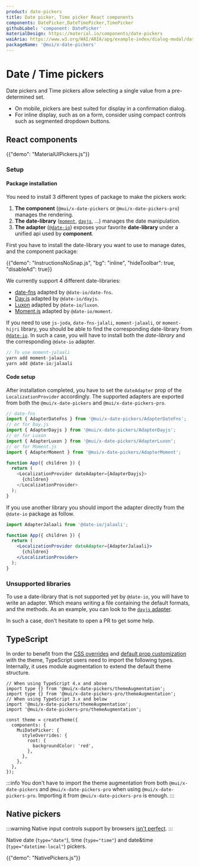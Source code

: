 ```yaml
---
product: date-pickers
title: Date picker, Time picker React components
components: DatePicker,DateTimePicker,TimePicker
githubLabel: 'component: DatePicker'
materialDesign: https://material.io/components/date-pickers
waiAria: https://www.w3.org/WAI/ARIA/apg/example-index/dialog-modal/datepicker-dialog.html
packageName: '@mui/x-date-pickers'
---
```


# Date / Time pickers

<p class="description">Date pickers and Time pickers allow selecting a single value from a pre-determined set.</p>

- On mobile, pickers are best suited for display in a confirmation dialog.
- For inline display, such as on a form, consider using compact controls such as segmented dropdown buttons.

## React components

{{"demo": "MaterialUIPickers.js"}}

### Setup

#### Package installation

You need to install 3 different types of package to make the pickers work:

1. **The component** (`@mui/x-date-pickers` or `@mui/x-date-pickers-pro`) manages the rendering.
2. **The date-library** ([`moment`](https://momentjs.com/), [`dayjs`](https://day.js.org/), ...) manages the date manipulation.
3. **The adapter** ([`@date-io`](https://github.com/dmtrKovalenko/date-io#projects)) exposes your favorite **date-library** under a unified api used by **component**.

First you have to install the date-library you want to use to manage dates, and the component package:

{{"demo": "InstructionsNoSnap.js", "bg": "inline", "hideToolbar": true, "disableAd": true}}

We currently support 4 different date-libraries:

- [date-fns](https://date-fns.org/) adapted by `@date-io/date-fns`.
- [Day.js](https://day.js.org/) adapted by `@date-io/dayjs`.
- [Luxon](https://moment.github.io/luxon/#/) adapted by `@date-io/luxon`.
- [Moment.js](https://momentjs.com/) adapted by `@date-io/moment`.

If you need to use `js-joda`, `date-fns-jalali`, `moment-jalaali`, or `moment-hijri` library, you should be able to find the corresponding date-library from [`@date-io`](https://github.com/dmtrKovalenko/date-io#projects).
In such a case, you will have to install both the _date-library_ and the corresponding `@date-io` adapter.

```jsx
// To use moment-jalaali
yarn add moment-jalaali
yarn add @date-io/jalaali
```

#### Code setup

After installation completed, you have to set the `dateAdapter` prop of the `LocalizationProvider` accordingly.
The supported adapters are exported from both the `@mui/x-date-pickers` and `@mui/x-date-pickers-pro`.

```js
// date-fns
import { AdapterDateFns } from '@mui/x-date-pickers/AdapterDateFns';
// or for Day.js
import { AdapterDayjs } from '@mui/x-date-pickers/AdapterDayjs';
// or for Luxon
import { AdapterLuxon } from '@mui/x-date-pickers/AdapterLuxon';
// or for Moment.js
import { AdapterMoment } from '@mui/x-date-pickers/AdapterMoment';

function App({ children }) {
  return (
    <LocalizationProvider dateAdapter={AdapterDayjs}>
      {children}
    </LocalizationProvider>
  );
}
```

If you use another library you should import the adapter directly from the `@date-io` package as follow.

```jsx
import AdapterJalaali from '@date-io/jalaali';

function App({ children }) {
  return (
    <LocalizationProvider dateAdapter={AdapterJalaali}>
      {children}
    </LocalizationProvider>
  );
}
```

### Unsupported libraries

To use a date-library that is not supported yet by `@date-io`, you will have to write an adapter.
Which means writing a file containing the default formats, and the methods.
As an example, you can look to the [`dayjs` adapter](https://github.com/dmtrKovalenko/date-io/blob/master/packages/dayjs/src/dayjs-utils.ts).

In such a case, don't hesitate to open a PR to get some help.

## TypeScript

In order to benefit from the [CSS overrides](/material-ui/customization/theme-components/#global-style-overrides) and [default prop customization](/material-ui/customization/theme-components/#default-props) with the theme, TypeScript users need to import the following types.
Internally, it uses module augmentation to extend the default theme structure.

```tsx
// When using TypeScript 4.x and above
import type {} from '@mui/x-date-pickers/themeAugmentation';
import type {} from '@mui/x-date-pickers-pro/themeAugmentation';
// When using TypeScript 3.x and below
import '@mui/x-date-pickers/themeAugmentation';
import '@mui/x-date-pickers-pro/themeAugmentation';

const theme = createTheme({
  components: {
    MuiDatePicker: {
      styleOverrides: {
        root: {
          backgroundColor: 'red',
        },
      },
    },
  },
});
```

:::info
You don't have to import the theme augmentation from both `@mui/x-date-pickers` and `@mui/x-date-pickers-pro` when using `@mui/x-date-pickers-pro`.
Importing it from `@mui/x-date-pickers-pro` is enough.
:::

## Native pickers

:::warning
Native input controls support by browsers [isn't perfect](https://caniuse.com/#feat=input-datetime).
:::

Native date (`type="date"`), time (`type="time"`) and date&time (`type="datetime-local"`) pickers.

{{"demo": "NativePickers.js"}}
